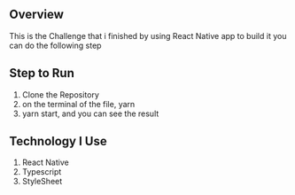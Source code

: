 ## Overview

This is the Challenge that i finished by using React Native app to build it you can do the following step

## Step to Run

1. Clone the Repository
2. on the terminal of the file, yarn
3. yarn start, and you can see the result

## Technology I Use

1. React Native
2. Typescript
3. StyleSheet
